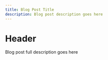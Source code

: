 ```yaml
---
title: Blog Post Title
description: Blog post description goes here
---
```


# Header

Blog post full description goes here
